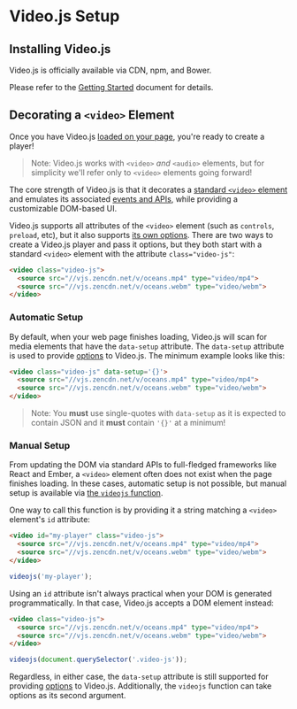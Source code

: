 # Video.js Setup

## Installing Video.js

Video.js is officially available via CDN, npm, and Bower.

Please refer to the [Getting Started][getting-started] document for details.

## Decorating a `<video>` Element

Once you have Video.js [loaded on your page][getting-started], you're ready to create a player!

> Note: Video.js works with `<video>` _and_ `<audio>` elements, but for simplicity we'll refer only to `<video>` elements going forward!

The core strength of Video.js is that it decorates a [standard `<video>` element][w3c-video] and emulates its associated [events and APIs][w3c-media-events], while providing a customizable DOM-based UI.

Video.js supports all attributes of the `<video>` element (such as `controls`, `preload`, etc), but it also supports [its own options][options]. There are two ways to create a Video.js player and pass it options, but they both start with a standard `<video>` element with the attribute `class="video-js"`:

```html
<video class="video-js">
  <source src="//vjs.zencdn.net/v/oceans.mp4" type="video/mp4">
  <source src="//vjs.zencdn.net/v/oceans.webm" type="video/webm">
</video>
```

### Automatic Setup

By default, when your web page finishes loading, Video.js will scan for media elements that have the `data-setup` attribute. The `data-setup` attribute is used to provide [options][options] to Video.js. The minimum example looks like this:

```html
<video class="video-js" data-setup='{}'>
  <source src="//vjs.zencdn.net/v/oceans.mp4" type="video/mp4">
  <source src="//vjs.zencdn.net/v/oceans.webm" type="video/webm">
</video>
```

> Note: You **must** use single-quotes with `data-setup` as it is expected to contain JSON and it **must** contain `'{}'` at a minimum!

### Manual Setup

From updating the DOM via standard APIs to full-fledged frameworks like React and Ember, a `<video>` element often does not exist when the page finishes loading. In these cases, automatic setup is not possible, but manual setup is available via [the `videojs` function][videojs].

One way to call this function is by providing it a string matching a `<video>` element's `id` attribute:

```html
<video id="my-player" class="video-js">
  <source src="//vjs.zencdn.net/v/oceans.mp4" type="video/mp4">
  <source src="//vjs.zencdn.net/v/oceans.webm" type="video/webm">
</video>
```

```js
videojs('my-player');
```

Using an `id` attribute isn't always practical when your DOM is generated programmatically. In that case, Video.js accepts a DOM element instead:

```html
<video class="video-js">
  <source src="//vjs.zencdn.net/v/oceans.mp4" type="video/mp4">
  <source src="//vjs.zencdn.net/v/oceans.webm" type="video/webm">
</video>
```

```js
videojs(document.querySelector('.video-js'));
```

Regardless, in either case, the `data-setup` attribute is still supported for providing [options][options] to Video.js. Additionally, the `videojs` function can take options as its second argument.


[getting-started]: http://videojs.com/getting-started/
[options]: options.md
[videojs]: http://docs.videojs.com/docs/api/video.html
[w3c-media-events]: https://www.w3.org/2010/05/video/mediaevents.html
[w3c-video]: http://www.w3.org/TR/html5/embedded-content-0.html#the-video-element
